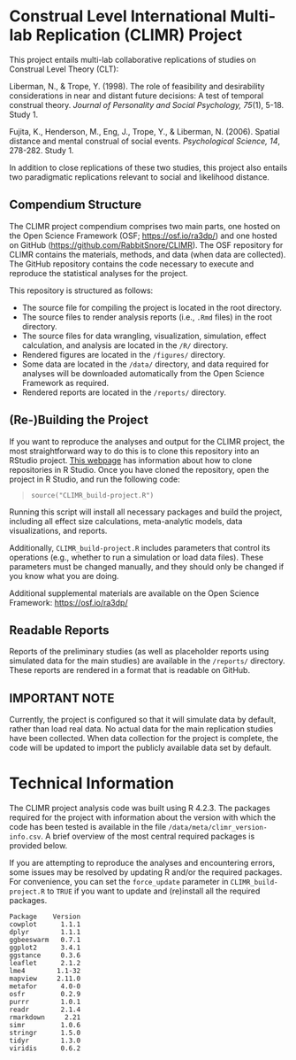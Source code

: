 # Construal Level International Multi-lab Replication (CLIMR) Project

This project entails multi-lab collaborative replications of studies on
Construal Level Theory (CLT):

Liberman, N., & Trope, Y. (1998). The role of feasibility and desirability
considerations in near and distant future decisions: A test of temporal
construal theory. *Journal of Personality and Social Psychology, 75*(1), 5-18.
Study 1.

Fujita, K., Henderson, M., Eng, J., Trope, Y., & Liberman, N. (2006). Spatial
distance and mental construal of social events. *Psychological Science, 14*,
278-282. Study 1.

In addition to close replications of these two studies, this project also
entails two paradigmatic replications relevant to social and likelihood
distance.

## Compendium Structure

The CLIMR project compendium comprises two main parts, one hosted on the Open
Science Framework (OSF; https://osf.io/ra3dp/) and one hosted on GitHub
(https://github.com/RabbitSnore/CLIMR). The OSF repository for CLIMR contains
the materials, methods, and data (when data are collected). The GitHub
repository contains the code necessary to execute and reproduce the statistical
analyses for the project.

This repository is structured as follows:  

- The source file for compiling the project is located in the root directory.  
- The source files to render analysis reports (i.e., `.Rmd` files) in the root
directory.  
- The source files for data wrangling, visualization, simulation,
effect calculation, and analysis are located in the `/R/` directory.  
- Rendered figures are located in the `/figures/` directory.  
- Some data are located in the `/data/` directory, and data required for
analyses will be downloaded automatically from the Open Science Framework as
required.
- Rendered reports are located in the `/reports/` directory.

## (Re-)Building the Project

If you want to reproduce the analyses and output for the CLIMR project, the most
straightforward way to do this is to clone this repository into an RStudio
project. [This
webpage](https://resources.github.com/whitepapers/github-and-rstudio/) has
information about how to clone repositories in R Studio. Once you have cloned
the repository, open the project in R Studio, and run the following code:

> `source("CLIMR_build-project.R")`

Running this script will install all necessary packages and build the project,
including all effect size calculations, meta-analytic models, data
visualizations, and reports.

Additionally, `CLIMR_build-project.R` includes parameters that control its
operations (e.g., whether to run a simulation or load data files). These
parameters must be changed manually, and they should only be changed if you know
what you are doing.

Additional supplemental materials are available on the Open Science Framework:
https://osf.io/ra3dp/

## Readable Reports

Reports of the preliminary studies (as well as placeholder reports using
simulated data for the main studies) are available in the `/reports/` directory.
These reports are rendered in a format that is readable on GitHub.

## IMPORTANT NOTE

Currently, the project is configured so that it will simulate data by default,
rather than load real data. No actual data for the main replication studies have
been collected. When data collection for the project is complete, the code will
be updated to import the publicly available data set by default.

# Technical Information

The CLIMR project analysis code was built using R 4.2.3. The packages required
for the project with information about the version with which the code has been
tested is available in the file `/data/meta/climr_version-info.csv`. A brief
overview of the most central required packages is provided below.

If you are attempting to reproduce the analyses and encountering errors, some
issues may be resolved by updating R and/or the required packages. For
convenience, you can set the `force_update` parameter in `CLIMR_build-project.R`
to `TRUE` if you want to update and (re)install all the required packages.

```
Package    Version
cowplot      1.1.1
dplyr        1.1.1
ggbeeswarm   0.7.1
ggplot2      3.4.1
ggstance     0.3.6
leaflet      2.1.2
lme4        1.1-32
mapview     2.11.0
metafor      4.0-0
osfr         0.2.9
purrr        1.0.1
readr        2.1.4
rmarkdown     2.21
simr         1.0.6
stringr      1.5.0
tidyr        1.3.0
viridis      0.6.2
```
